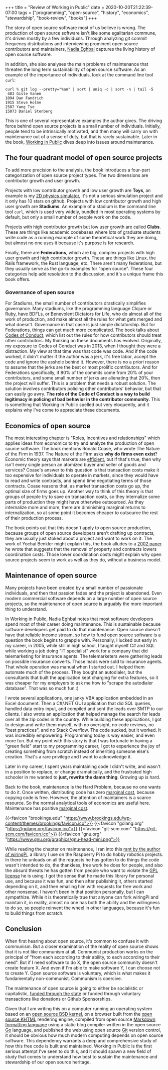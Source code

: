 +++
title = "Review of Working in Public"
date = 2020-10-20T21:22:39-07:00
tags = ["programming", "open-source", "history", "economics", "stewardship", "book-review", "books"]
+++

The story of open source software most of us believe is wrong. The production of open source software isn't like some egalitarian commune, it's driven mostly by a few individuals. Through analyzing git commit frequency distributions and interviewing prominent open source contributors and maintainers, [Nadia Eghbal](https://www.amazon.com/Nadia-Eghbal/e/B08BDZQ7XJ/ref=dp_byline_cont_pop_book_1) captures the living history of open source software.

In addition, she also analyses the main problems of maintenance that threaten the long term sustainability of open source software. As an example of the importance of individuals, look at the command line tool `curl`:

```shell
curl % git log --pretty="%an" | sort | uniq -c | sort -n | tail -5
 483 Gisle Vanem
1094 Dan Fandrich
1915 Steve Holme
2587 Yang Tse
15073 Daniel Stenberg
```

This is one of several representative examples the author gives. The driving force behind open source projects is a small number of individuals. Initially, people tend to be intrinsically motivated, and then many will carry on with maintenance out of a sense of duty, but that is rarely sustainable. Later in the book, [Working in Public](https://www.amazon.com/gp/product/B08BDGXVK9/ref=dbs_a_def_rwt_hsch_vapi_tkin_p1_i0) dives deep into issues around maintenance.

## The four quadrant model of open source projects
To add more precision to the analysis, the book introduces a four-part categorization of open source project types. The two dimensions are contributor growth and user growth.

Projects with low contributor growth and low user growth are **Toys**, an example is my [2D physics simulator](https://github.com/tlehman/newtonian), it's not a serious simulation project and it only has 10 stars on github.
Projects with low contributor growth and high user growth are **Stadiums**. An example of a stadium is the command line tool `curl`, which is used very widely, bundled in most operating systems by default, but only a small number of people work on the code.

Projects with high contributor growth but low user growth are called **Clubs**.  These are things like academic codebases where lots of graduate students write code as a running example of some theoretical work they are doing, but almost no one uses it because it's purpose is for research.

Finally, there are **Federations**, which are big, complex projects with high user growth and high contributor growth. These are things like Linux, the Rails framework, the Rust language, etc. There aren't many federations, but they usually serve as the go-to examples for "open source".
These four categories help add resolution to the discussion, and it's a unique frame this book offers.

### Governance of open source
For Stadiums, the small number of contributors drastically simplifies governance. Many stadiums, like the programming language Clojure or Ruby, have BDFLs, or Benevolent Dictators for Life, who do almost all of the work of production, and make almost all the rules for what gets merged and what doesn't. Governance in that case is just simple dictatorship.
But for Federations, things can get much more complicated. The book talks about [Codes of Conduct](https://docs.github.com/en/free-pro-team@latest/github/building-a-strong-community/adding-a-code-of-conduct-to-your-project), which list out the rules for how contributors should treat other contributors. My thinking on these documents has evolved. Originally, my exposure to Codes of Conduct was in 2013, when I thought they were a distraction. My view at that time was that code was code. And if the code worked, it didn't matter if the author was a jerk, it's free labor, accept the code and ignore the asshole behind it.
However, there is no a priori reason to assume that the jerks are the best or most prolific contributors. And for Federations specifically, if 80% of the commits come from 20% of your contributors, and some small number of jerks are alienating that 20%, then the project will suffer. This is a problem that needs a robust solution. The solution involves contributors policing other contributors' behavior, but that can easily go awry. **The role of the Code of Conduct is a way to build legitimacy in policing of bad behavior in the contributor community.**
This is something that Working in Public spelled out very eloquently, and it explains why I've come to appreciate these documents.
## Economics of open source
The most interesting chapter is "Roles, Incentives and relationships" which applies ideas from economics to try and analyze the production of open source software.
The book mentions Ronald Coase, who wrote The Nature of the Firm in 1937. The Nature of the Firm asks __why do firms even exist__? Economic theory says that markets are [efficient](https://en.wikipedia.org/wiki/Economic_efficiency), but if that's true, then why isn't every single person an atomized buyer and seller of goods and services?
Coase's answer to this question is that transaction costs make it too expensive for individuals to operate in markets, since they would have to read and write contracts, and spend time negotiating terms of those contracts. Coase reasons that, as market transaction costs go up, the optimal size of firms goes up. Another way to think of this theory is that groups of people try to save on transaction costs, so they internalize some parts of production they might have otherwise outsourced. As they internalize more and more, there are diminishing marginal returns to internalization, so at some point it becomes cheaper to outsource the rest of their production process.

The book points out that this doesn't apply to open source production, because groups of open source developers aren't drafting up contracts, they are usually just stoked about a project and want to work on it.
The work of Yochai Benkler might explain this, the book alludes to a [2002 paper](https://web.archive.org/web/20101010152105/http://www.yale.edu/yalelj/112/BenklerWEB.pdf) he wrote that suggests that the removal of property and contracts lowers coordination costs. Those lower coordination costs might explain why open source projects seem to work as well as they do, without a business model.
## Maintenance of open source
Many projects have been created by a small number of passionate individuals, and then that passion fades and the project is abandoned. Even modern commercial software depends on a large number of open source projects, so the maintenance of open source is arguably the more important thing to understand.

In Working in Public, Nadia Eghbal notes that most software developers spend most of their career doing maintenance. This is sustainable because software developers get paid to do that maintenance. Open source doesn't have that reliable income stream, so how to fund open source software is a question the book begins to grapple with.
Personally, I lucked out early in my career, in 2005, while still in high school, I taught myself C# and SQL while working a job doing "IT specialist" work for a company that did telemarketing for insurance agents. The telemarketers were gathering leads on possible insurance converts. Those leads were sold to insurance agents. That whole operation was manual when I started out. I helped them automate much of the process. They bought an autodialer, but the consultants that built the application kept charging for extra features, so it was cheaper for my employers to ask me how to "scrape the autodialer database". That was so much fun :)

I wrote several applications, one janky VBA application embedded in an Excel document. Then a C#/.NET GUI application that did SQL queries, handled data entry input, and compiled and sent the leads over SMTP to  our clients. I also wrote an application that helped manage the search for leads over all the zip codes in the country.
While building these applications, I got to design and write them myself, with no oversight, no code reviews, no "best practices", and no Stack Overflow. The code sucked, but it worked. It was incredibly empowering. Programming today is way easier, and even more fun. But my point with this story is that I was fortunate in having a "green field" start to my programming career, I got to experience the joy of creating something from scratch instead of inheriting someone else's creation. That's a rare privilege and I want to acknowledge it.

Later in my career, I spent years maintaining code I didn't write, and wasn't in a position to replace, or change dramatically, and the frustrated high schooler in me wanted to __just, rewrite the damn thing__. Growing up is hard.

Back to the book, maintenance is the Hard Problem, because no one wants to do it. Once written, distributing code has zero [marginal cost](https://www.investopedia.com/terms/m/marginalcostofproduction.asp), because copying code is free. However, the attention of maintainers is a scarce resource. So the normal analytical tools of economics are useful here. Maintenance has positive [marginal cost](https://www.investopedia.com/terms/m/marginalcostofproduction.asp).

{{<favicon "brookings.edu" "https://www.brookings.edu/wp-content/themes/brookings/favicon.ico">}}
{{<favicon "golang.org" "https://golang.org/favicon.ico">}}
{{<favicon "git-scm.com" "https://git-scm.com/favicon.ico">}}
{{<favicon "gnu.org" "https://www.gnu.org/graphics/gnu-head-mini.png">}}

While reading the chapter on maintenance, I ran into this [rant by the author of wiringPi](http://wiringpi.com/news/), a library I use on the Raspberry Pi to do hobby robotics projects. In there he unloads on all the requests he has gotten to do things the code wasn't intended to do, the thankless, free work he does for people, and also the absurd threats he has gotten from people who want to violate the [GPL license](https://www.gnu.org/licenses/licenses.en.html) he is using.
I got the sense that he made this library for personal use, and because it was fun, and then after publishing it, others started depending on it, and then emailing him with requests for free work and other nonsense. I haven't been in that position personally, but I can sympathize.
While it is theoretically true that anyone can fork wiringPi and maintain it, in reality, almost no one has both the ability and the willingness to do so, so people reinvent the wheel in other languages, because it's fun to build things from scratch.

## Conclusion

When first hearing about open source, it's common to confuse it with communism. But a closer examination of the reality of open source shows that it is not like communism at all. Communist production works on the principal of "from each according to their ability, to each according to their need". But if I need software to do X, the open source community doesn't create feature X. And even if I'm able to make software Y, I can choose not to create Y. Open source software is voluntary, which is what makes it fundamentally non-communist. Communism is coercive.

The maintenance of open source is going to either be socialistic or capitalistic, [funded through the state](https://www.brookings.edu/techstream/why-congress-should-invest-in-open-source-software/) or funded through voluntary transactions like donations or Github Sponsorships.

Given that I am writing this on a computer running an operating system based on an [open source BSD kernel](https://en.wikipedia.org/wiki/Berkeley_Software_Distribution), on a browser built from the [open source KHTML](https://en.wikipedia.org/wiki/KHTML) rendering engine, compiled from open source [Markdown formatting language](https://en.wikipedia.org/wiki/Markdown) using a static blog compiler written in the open source [Go](https://golang.org/) language, and published the web using open source [Git](https://git-scm.com/) version control, it should be obvious how much modern computing depends on open source software. This dependency warrants a deep and comprehensive study of how this free code is built and maintained. Working in Public is the first serious attempt I've seen to do this, and it should spawn a new field of study that comes to understand how best to sustain the maintenance and stewardship of our open source heritage.




